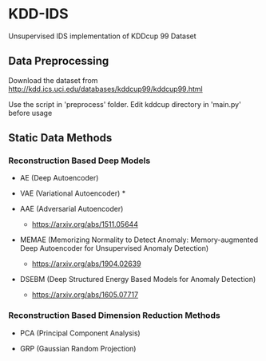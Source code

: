 # KDD-IDS
Unsupervised IDS implementation of KDDcup 99 Dataset

## Data Preprocessing
Download the dataset from
http://kdd.ics.uci.edu/databases/kddcup99/kddcup99.html

Use the script in 'preprocess' folder.
Edit kddcup directory in 'main.py' before usage

## Static Data Methods

### Reconstruction Based Deep Models
* AE (Deep Autoencoder)

* VAE (Variational Autoencoder)
  *

* AAE (Adversarial Autoencoder)
  * https://arxiv.org/abs/1511.05644

* MEMAE (Memorizing Normality to Detect Anomaly: Memory-augmented Deep Autoencoder for Unsupervised Anomaly Detection)
  * https://arxiv.org/abs/1904.02639

* DSEBM (Deep Structured Energy Based Models for Anomaly Detection)
  * https://arxiv.org/abs/1605.07717

### Reconstruction Based Dimension Reduction Methods
* PCA (Principal Component Analysis)

* GRP (Gaussian Random Projection)
